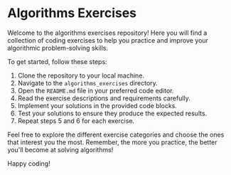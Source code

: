 # Algorithms Exercises

Welcome to the algorithms exercises repository! Here you will find a collection of coding exercises to help you practice and improve your algorithmic problem-solving skills.

To get started, follow these steps:

1. Clone the repository to your local machine.
2. Navigate to the `algorithms_exercises` directory.
3. Open the `README.md` file in your preferred code editor.
4. Read the exercise descriptions and requirements carefully.
5. Implement your solutions in the provided code blocks.
6. Test your solutions to ensure they produce the expected results.
7. Repeat steps 5 and 6 for each exercise.

Feel free to explore the different exercise categories and choose the ones that interest you the most. Remember, the more you practice, the better you'll become at solving algorithms!

Happy coding!
